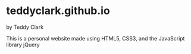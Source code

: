 # teddyclark.github.io
by Teddy Clark

This is a personal website made using HTML5, CSS3, and the JavaScript library jQuery

